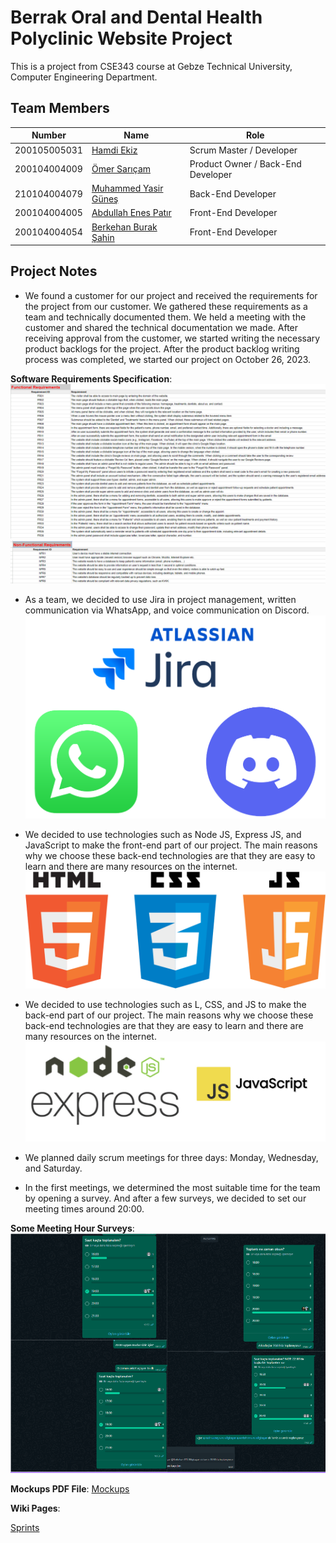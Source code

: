 # Berrak Oral and Dental Health Polyclinic Website Project
This is a project from CSE343 course at Gebze Technical University, Computer Engineering Department. 

## Team Members
| Number | Name | Role
| --- | --- | --- |
| 200105005031 | [Hamdi Ekiz](https://github.com/hamdyekiz) | Scrum Master / Developer
| 200104004009 | [Ömer Sarıçam](https://github.com/OmerSaricam) | Product Owner / Back-End Developer
| 210104004079 | [Muhammed Yasir Güneş](https://github.com/yasirgunes) | Back-End Developer
| 200104004005 | [Abdullah Enes Patır](https://github.com/enespatir07) | Front-End Developer
| 200104004054 | [Berkehan Burak Şahin](https://github.com/Berkehan1) | Front-End Developer


## Project Notes
- We found a customer for our project and received the requirements for the project from our customer. We gathered these requirements as a team and technically documented them. We held a meeting with the customer and shared the technical documentation we made. After receiving approval from the customer, we started writing the necessary product backlogs for the project. After the product backlog writing process was completed, we started our project on October 26, 2023.

 **Software Requirements Specification**:
 ![Functional Requirements](https://github.com/hamdyekiz/Berrak-Dentist-Web-Site/blob/main/Project%20Management/Project%20Files/Functional%20Requirements.PNG)
 ![Non-Functional Requirements](https://github.com/hamdyekiz/Berrak-Dentist-Web-Site/blob/main/Project%20Management/Project%20Files/Non-Functional%20Requirements.PNG)

- As a team, we decided to use Jira in project management, written communication via WhatsApp, and voice communication on Discord.
  ![Used Softwares](https://github.com/hamdyekiz/Berrak-Dentist-Web-Site/blob/main/Project%20Management/Project%20Files/used%20sofwares.PNG)
  
- We decided to use technologies such as Node JS, Express JS, and JavaScript to make the front-end part of our project. The main reasons why we choose these back-end technologies are that they are easy to learn and there are many resources on the internet.
  ![Used Front-End Technologies](https://github.com/hamdyekiz/Berrak-Dentist-Web-Site/blob/main/Project%20Management/Project%20Files/front-end%20development.png)
  
- We decided to use technologies such as L, CSS, and JS to make the back-end part of our project. The main reasons why we choose these back-end technologies are that they are easy to learn and there are many resources on the internet.
  ![Used Back-End Technologies](https://github.com/hamdyekiz/Berrak-Dentist-Web-Site/blob/main/Project%20Management/Project%20Files/back-end%20development.PNG)

- We planned daily scrum meetings for three days: Monday, Wednesday, and Saturday.
- In the first meetings, we determined the most suitable time for the team by opening a survey. And after a few surveys, we decided to set our meeting times around 20:00.
  
**Some Meeting Hour Surveys**:
  ![Meeting Hour Surveys](https://github.com/hamdyekiz/Berrak-Dentist-Web-Site/blob/main/Project%20Management/Project%20Files/merged%20some%20meeting%20hour%20surveys.PNG)
 
**Mockups PDF File**: [Mockups](https://github.com/hamdyekiz/Berrak-Dentist-Web-Site/blob/main/Project%20Management/Project%20Files/mockups.pdf)
 
**Wiki Pages**: 

[Sprints](https://github.com/hamdyekiz/Berrak-Dentist-Web-Site/wiki/Sprints)

